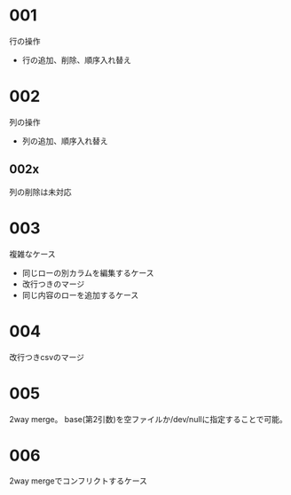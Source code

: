
# 001
行の操作
- 行の追加、削除、順序入れ替え

# 002
列の操作
- 列の追加、順序入れ替え

## 002x
列の削除は未対応

# 003
複雑なケース
- 同じローの別カラムを編集するケース
- 改行つきのマージ
- 同じ内容のローを追加するケース

# 004
改行つきcsvのマージ

# 005
2way merge。
base(第2引数)を空ファイルか/dev/nullに指定することで可能。

# 006
2way mergeでコンフリクトするケース



